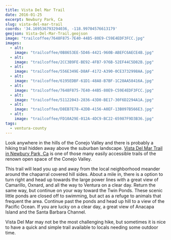 ```yaml
---
title: Vista Del Mar Trail
date: 2016-01-25
excerpt: Newbury Park, Ca
slug: vista-del-mar-trail
coords: '34.169536793294036, -118.99704576613179'
geojson: Vista-Del-Mar-Trail.geojson
image: "trailcoffee/7648F875-7E40-44B5-80E9-C59E4EDF3FCC.jpg"
images:
  - alt: 
    image: "trailcoffee/0B8653EE-5D46-4421-960B-ABEFC6AECE4B.jpg"
  - alt: 
    image: "trailcoffee/2CC3B9FE-BE92-4FB7-976B-52EF44C5D82B.jpg"
  - alt: 
    image: "trailcoffee/556E349E-D8AF-4172-A390-0CE3732998AA.jpg"
  - alt: 
    image: "trailcoffee/6195EDBF-61D1-48A8-B7BF-1C28AA58416A.jpg"
  - alt: 
    image: "trailcoffee/7648F875-7E40-44B5-80E9-C59E4EDF3FCC.jpg"
  - alt: 
    image: "trailcoffee/51122043-2836-43D0-BE17-30F6D2294A1A.jpg"
  - alt: 
    image: "trailcoffee/D8EB7E78-42DB-4156-A0EF-13B097B566E3.jpg"
  - alt: 
    image: "trailcoffee/FD10A29E-012A-4DC9-BC22-65987F9D3B36.jpg"
tags:
  - ventura-county
---
```

Look anywhere in the hills of the Conejo Valley and there is probably a hiking trail hidden away above the suburban landscape. <a href="http://cosf.org/dos-vientos/">Vista Del Mar Trail in Newbury Park, Ca</a> is one of those many easily accessible trails of the renown open space of the Conejo Valley.

This trail will lead you up and away from the local neighborhood meander around the chaparral covered hill sides. About a mile in, there is a option to turn right and head up towards the large power lines with a great view of Camarillo, Oxnard, and all the way to Ventura on a clear day. Return the same way, but continue on your way toward the Twin Ponds. These scenic little ponds are closed off to swimming, but act as a refuge to animals that frequent the area. Continue past the ponds and head up hill to a view of the Pacific Ocean. If you are lucky on a clear day, a great view of Anacapa Island and the Santa Barbara Channel.

Vista Del Mar may not be the most challenging hike, but sometimes it is nice to have a quick and simple trail available to locals needing some outdoor time.



